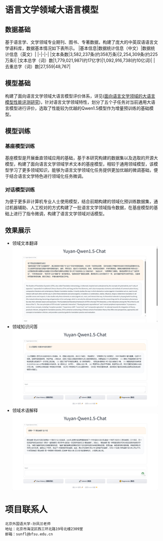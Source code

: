# 语言文学领域大语言模型
## 数据基础
基于语言学、文学领域专业期刊、图书、专著数据，构建了庞大的中英双语语言文学语料库，数据基本情况如下表所示。
|基本信息|数据统计信息（中文）|数据统计信息（英文）|
|-|-|-|
|文本条数|3,582,237条(约358万条)|2,254,309条(约225万条)|
|文本总字（词）数|1,779,021,987(约17亿字)|1,092,916,738(约10亿词)|
|去重总字（词）数|27,559|48,767|

## 模型基础
构建了面向语言文学领域大语言模型评价体系，详见([面向语言文学领域的大语言模型性能评测研究](http://www.wydhjx.cbpt.cnki.net/WKG/WebPublication/paperDigest.aspx?paperID=8aaf84c8-544d-43b6-8bf6-7c7974369d64))，针对语言文学领域特性，划分了五个子任务对当前通用大语言模型进行评价，选取了性能较为优越的Qwen1.5模型作为增量预训练的基础模型。

## 模型训练
### 基座模型训练
基座模型是开展垂直领域应用的基础，基于本研究构建的数据集以及选取的开源大模型，构建了面向语言文学领域学术文本的基座模型，相较于通用领域模型，该模型学习了更多领域知识，能够为语言文学领域化任务提供更加优越的微调基础，便于结合语言文学特色进行领域化任务微调。
### 对话模型训练
为便于更多非计算机专业人士使用模型，结合前期构建的领域化预训练数据集，通过机器辅助、人工校对的方式构建了一批语言文学领域指令数据，在基座模型的基础上进行了指令微调，构建了语言文学领域对话模型。
## 效果展示
* 领域文本翻译
![领域文本翻译](./examples/领域文本翻译.jpg)
* 领域知识问答
![领域知识问答](./examples/领域知识问答.jpg)
* 领域术语解释
![领域术语解释](./examples/领域术语解释.jpg)

# 项目联系人
```
北京外国语大学-孙凤兰老师
地址：北京市海淀区西三环北路19号北楼2309室
邮箱：sunfl@bfsu.edu.cn
```